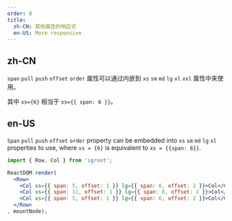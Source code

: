 ```yaml
---
order: 8
title:
  zh-CN: 其他属性的响应式
  en-US: More responsive
---
```


## zh-CN

`span` `pull` `push` `offset` `order` 属性可以通过内嵌到 `xs` `sm` `md` `lg` `xl` `xxl` 属性中来使用。

其中 `xs={6}` 相当于 `xs={{ span: 6 }}`。

## en-US

`Span` `pull` `push` `offset` `order` property can be embedded into `xs` `sm` `md` `lg` `xl` properties to use,
where `xs = {6}` is equivalent to `xs = {{span: 6}}`.

````jsx
import { Row, Col } from 'igroot';

ReactDOM.render(
  <Row>
    <Col xs={{ span: 5, offset: 1 }} lg={{ span: 6, offset: 2 }}>Col</Col>
    <Col xs={{ span: 11, offset: 1 }} lg={{ span: 6, offset: 2 }}>Col</Col>
    <Col xs={{ span: 5, offset: 1 }} lg={{ span: 6, offset: 2 }}>Col</Col>
  </Row>
, mountNode);
````
